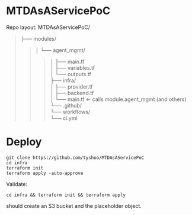 # MTDAsAServicePoC

Repo layout:
MTDAsAServicePoC/  
>├── modules/  
>>│   └── agent_mgmt/  
>>>│       ├── main.tf  
│       ├── variables.tf  
│       └── outputs.tf  
├── infra/  
│   ├── provider.tf  
│   ├── backend.tf  
│   └── main.tf          ← calls module.agent_mgmt (and others)  
└── .github/  
    └── workflows/  
      └── ci.yml  
# Deploy
```
git clone https://github.com/tyshoo/MTDAsAServicePoC
cd infra
terraform init
terraform apply -auto-approve
```
Validate: 
```
cd infra && terraform init && terraform apply
```
should create an S3 bucket and the placeholder object.
